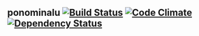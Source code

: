 ## ponominalu [![Build Status](https://travis-ci.org/crossaidi/ponominalu.svg?branch=master)](https://travis-ci.org/crossaidi/ponominalu) [![Code Climate](https://codeclimate.com/github/crossaidi/ponominalu.png)](https://codeclimate.com/github/crossaidi/ponominalu) [![Dependency Status](https://gemnasium.com/crossaidi/ponominalu.png)](https://gemnasium.com/crossaidi/ponominalu.png)